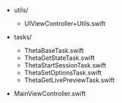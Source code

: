 * utils/
  * UIViewController+Utils.swift

* tasks/
  * ThetaBaseTask.swift
  * ThetaGetStateTask.swift
  * ThetaStartSessionTask.swift
  * ThetaSetOptionsTask.swift
  * ThetaGetLivePreviewTask.swift

* MainViewController.swift

